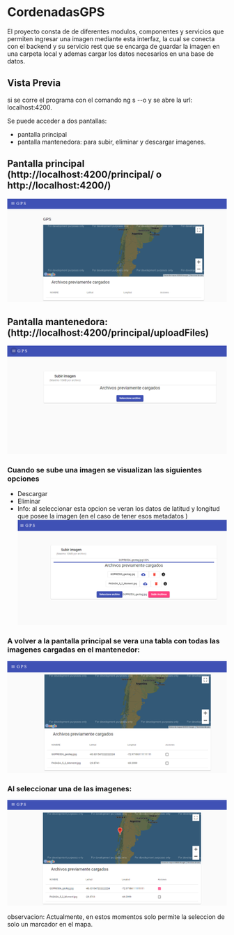 # CordenadasGPS

El proyecto consta de de diferentes modulos, componentes y servicios que permiten ingresar una imagen mediante esta interfaz, la cual se conecta con el backend y su servicio rest que se encarga de guardar la imagen en una carpeta local y ademas cargar los datos necesarios en una base de datos.

## Vista Previa

si se corre el programa con el comando ng s --o y se abre la url: localhost:4200.

Se puede acceder a dos pantallas:
- pantalla principal
- pantalla mantenedora: para subir, eliminar y descargar imagenes.

## Pantalla principal (http://localhost:4200/principal/ o http://localhost:4200/)
![Alt text](https://github.com/joserioss/cordenadas-gps-frontend/blob/main/src/assets/pantallaprincipal.png)

## Pantalla mantenedora: (http://localhost:4200/principal/uploadFiles)
![Alt text](https://github.com/joserioss/cordenadas-gps-frontend/blob/main/src/assets/pantallauploadfiles.png)

### Cuando se sube una imagen se visualizan las siguientes opciones
- Descargar
- Eliminar
- Info: al seleccionar esta opcion se veran los datos de latitud y longitud que posee la imagen (en el caso de tener esos metadatos )
![Alt text](https://github.com/joserioss/cordenadas-gps-frontend/blob/main/src/assets/imagenesCargadas.png)

### A volver a la pantalla principal se vera una tabla con todas las imagenes cargadas en el mantenedor:
![Alt text](https://github.com/joserioss/cordenadas-gps-frontend/blob/main/src/assets/PantallaPrincipalConImagenesCargadas.png)

### Al seleccionar una de las imagenes:
![Alt text](https://github.com/joserioss/cordenadas-gps-frontend/blob/main/src/assets/MapaConSeleccionDeCordenadas.png)

observacion: Actualmente, en estos momentos solo permite la seleccion de solo un marcador en el mapa. 
